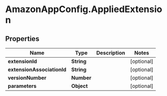 # AmazonAppConfig.AppliedExtension

## Properties

Name | Type | Description | Notes
------------ | ------------- | ------------- | -------------
**extensionId** | **String** |  | [optional] 
**extensionAssociationId** | **String** |  | [optional] 
**versionNumber** | **Number** |  | [optional] 
**parameters** | **Object** |  | [optional] 


